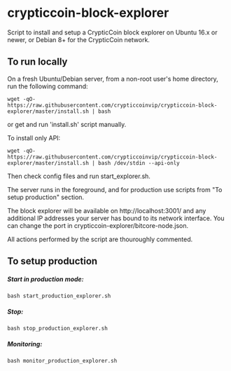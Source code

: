 # crypticcoin-block-explorer

Script to install and setup a CrypticCoin block explorer on Ubuntu 16.x or newer, or Debian 8+ for the CrypticCoin network.

## To run locally

On a fresh Ubuntu/Debian server, from a non-root user's home directory, run the following command:
```
wget -qO- https://raw.githubusercontent.com/crypticcoinvip/crypticcoin-block-explorer/master/install.sh | bash
```
or get and run 'install.sh' script manually.

To install only API:
```
wget -qO- https://raw.githubusercontent.com/crypticcoinvip/crypticcoin-block-explorer/master/install.sh | bash /dev/stdin --api-only
```

Then check config files and run start_explorer.sh.

The server runs in the foreground, and for production use scripts from "To setup production" section.

The block explorer will be available on http://localhost:3001/ and any additional IP addresses your server has bound to its network interface.
You can change the port in crypticcoin-explorer/bitcore-node.json.

All actions performed by the script are thouroughly commented.

## To setup production

##### Start in production mode:
```
bash start_production_explorer.sh
```
##### Stop:
```
bash stop_production_explorer.sh
```
##### Monitoring:
```
bash monitor_production_explorer.sh
```




